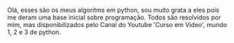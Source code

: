 



Olá, esses são os meus algoritms em python, sou muito grata a eles 
pois me deram uma base inicial sobre programação.
Todos são resolvidos por mim, mas disponibilizados 
pelo Canal do Youtube 'Curso em Video', mundo 1, 2 e 3 de python.

